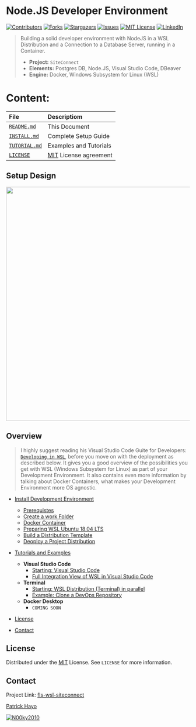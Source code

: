 # Node.JS Developer Environment

[![Contributors][contributors-shield]][contributors-url]
[![Forks][forks-shield]][forks-url]
[![Stargazers][stars-shield]][stars-url]
[![Issues][issues-shield]][issues-url]
[![MIT License][license-shield]][license-url]
[![LinkedIn][linkedin-shield]][linkedin-url]

> Building a solid developer environment with NodeJS in a WSL Distribution 
> and a Connection to a Database Server, running in a Container.
>
> - **Project:** ```SiteConnect```
> - **Elements:** Postgres DB, Node.JS, Visual Studio Code, DBeaver
> - **Engine:** Docker, Windows Subsystem for Linux (WSL)

# Content:

| File                            | Descriptiom                                                        |
|:--------------------------------|:-------------------------------------------------------------------|
| [```README.md```](README.md)    | This Document                                                      |
| [```INSTALL.md```](INSTALL.md)  | Complete Setup Guide                                               |
| [```TUTORIAL.md```](TUTORIAL.md)| Examples and Tutorials                                             |
| [```LICENSE```](LICENSE)        | [MIT](https://choosealicense.com/licenses/mit/) License agreement  |

## Setup Design

 <p float="left">
  <img src="https://lucid.app/publicSegments/view/74aff30f-a632-4245-b004-4338cb8d9fcc/image.png" width="640" />
</p>

## Overview

> I highly suggest reading his Visual Studio Code Guite for Developers: [```Developing in WSL```](https://code.visualstudio.com/docs/remote/wsl),
> before you move on with the deployment as described below. It gives you a good overview of the possibilities
> you get with WSL (Windows Subsystem for Linux) as part of your Development Environment.
> It also contains even more information by talking about Docker Containers, what makes your Development Environment
> more OS agnostic.

- [Install Development Environment](INSTALL.md)
    - [Prerequistes](INSTALL.md#Prerequistes)
    - [Create a work Folder](INSTALL.md#Create-a-work-folder)
    - [Docker Container](INSTALL.md#Docker-Container)
    - [Preparing WSL Ubuntu 18.04 LTS](INSTALL.md#Preparing-WSL-Ubuntu-1804-LTS)
    - [Build a Distribution Template](INSTALL.md#Build-a-Distribution-Template)
    - [Deoploy a Project Distribution](INSTALL.md#Deoploy-a-Project-Distribution)

- [Tutorials and Examples](TUTORIAL.md)
    - **Visual Studio Code**
        - [Starting: Visual Studio Code](TUTORIAL.md#Starting-Visual-Studio-Code)
        - [Full Integration View of WSL in Visual Studio Code](TUTORIAL.md#Full-Integration-View-of-WSL-in-Visual-Studio-Code)
    - **Terminal**
        - [Starting: WSL Distribution (Terminal) in parallel](TUTORIAL.md#Starting-WSL-Distribution-Terminal-in-parallel)
        - [Example: Clone a DevOps Repository](TUTORIAL.md#Example-Clone-a-DevOps-Repository)
    - **Docker Desktop**
        - ```COMING SOON```

- [License](#license)
- [Contact](#contact)

## License

Distributed under the [MIT](https://choosealicense.com/licenses/mit/) License. See `LICENSE` for more information.

## Contact

Project Link: [fls-wsl-siteconnect](https://github.com/code-snipes/fls-wsl-siteconnect)

[Patrick Hayo](mailto:patrick.hayo@flsmidth.com)

[![N00ky2010](https://img.shields.io/twitter/follow/N00ky2010)](https://www.twitter.com/N00ky2010)

<!-- https://www.markdownguide.org/basic-syntax/#reference-style-links -->
[contributors-shield]: https://img.shields.io/github/contributors/code-snipes/fls-wsl-siteconnect.svg?style=flat-square
[contributors-url]: https://github.com/code-snipes/fls-wsl-siteconnect/graphs/contributors
[forks-shield]: https://img.shields.io/github/forks/code-snipes/fls-wsl-siteconnect.svg?style=flat-square
[forks-url]: https://github.com/code-snipes/fls-wsl-siteconnect/network/members
[stars-shield]: https://img.shields.io/github/stars/code-snipes/fls-wsl-siteconnect.svg?style=flat-square
[stars-url]: https://github.com/code-snipes/fls-wsl-siteconnect/stargazers
[issues-shield]: https://img.shields.io/github/issues/code-snipes/fls-wsl-siteconnect.svg?style=flat-square
[issues-url]: https://github.com/code-snipes/fls-wsl-siteconnect/issues
[license-shield]: https://img.shields.io/github/license/code-snipes/fls-wsl-siteconnect.svg?style=flat-square
[license-url]: https://github.com/code-snipes/fls-wsl-siteconnect/blob/master/LICENSE
[linkedin-shield]: https://img.shields.io/badge/-LinkedIn-black.svg?style=flat-square&logo=linkedin&colorB=555
[linkedin-url]: https://www.linkedin.com/in/patrickhayo/?locale=en_US
